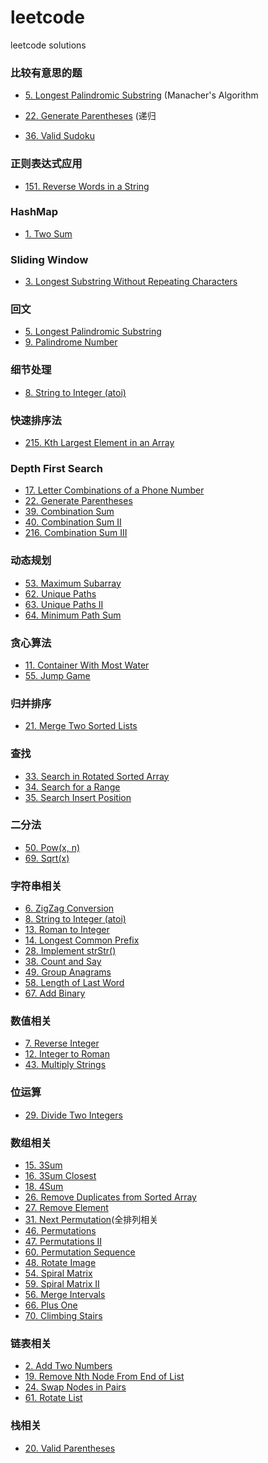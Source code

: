 # leetcode
leetcode solutions  

### 比较有意思的题

- [5. Longest Palindromic Substring](https://github.com/cucluoting/leetcode/blob/master/005_LongestPalindromicSubstring.md) (Manacher's Algorithm

- [22. Generate Parentheses](https://github.com/cucluoting/leetcode/blob/master/022_GenerateParentheses.md) (递归

- [36. Valid Sudoku](https://github.com/cucluoting/leetcode/blob/master/036_ValidSudoku.md)

### 正则表达式应用
- [151. Reverse Words in a String](https://github.com/cucluoting/leetcode/blob/master/151_ReverseWordsInAString.md)


### HashMap
- [1. Two Sum](https://github.com/cucluoting/leetcode/blob/master/001_TwoSum.md)

### Sliding Window
- [3. Longest Substring Without Repeating Characters](https://github.com/cucluoting/leetcode/blob/master/003_LongestSubstringWithoutRepeatingCharacters.md)

### 回文
- [5. Longest Palindromic Substring](https://github.com/cucluoting/leetcode/blob/master/005_LongestPalindromicSubstring.md)
- [9. Palindrome Number](https://github.com/cucluoting/leetcode/blob/master/009_PalindromeNumber.md)

### 细节处理
- [8. String to Integer (atoi)](https://github.com/cucluoting/leetcode/blob/master/008_StringToInteger(atoi).md)

### 快速排序法
- [215. Kth Largest Element in an Array](https://github.com/cucluoting/leetcode/blob/master/215_KthLargestElementInAnArray.md)

### Depth First Search
- [17. Letter Combinations of a Phone Number](https://github.com/cucluoting/leetcode/blob/master/017_LetterCombinationsOfAPhoneNumber.md)
- [22. Generate Parentheses](https://github.com/cucluoting/leetcode/blob/master/022_GenerateParentheses.md)
- [39. Combination Sum](https://github.com/cucluoting/leetcode/blob/master/039_CombinationSum.md)
- [40. Combination Sum II](https://github.com/cucluoting/leetcode/blob/master/040_CombinationSumII.md)
- [216. Combination Sum III](https://github.com/cucluoting/leetcode/blob/master/216_CombinationSumIII.md)

### 动态规划
- [53. Maximum Subarray](https://github.com/cucluoting/leetcode/blob/master/053_MaximumSubarray.md)
- [62. Unique Paths](https://github.com/cucluoting/leetcode/blob/master/062_UniquePaths.md)
- [63. Unique Paths II](https://github.com/cucluoting/leetcode/blob/master/063_UniquePathsII.md)
- [64. Minimum Path Sum](https://github.com/cucluoting/leetcode/blob/master/064_MinimumPathSum.md)

### 贪心算法
- [11. Container With Most Water](https://github.com/cucluoting/leetcode/blob/master/011_ContainerWithMostWater.md)
- [55. Jump Game](https://github.com/cucluoting/leetcode/blob/master/055_JumpGame.md)

### 归并排序
- [21. Merge Two Sorted Lists](https://github.com/cucluoting/leetcode/blob/master/021_MergeTwoSortedLists.md)

### 查找
- [33. Search in Rotated Sorted Array](https://github.com/cucluoting/leetcode/blob/master/033_SearchInRotatedSortedArray.md)
- [34. Search for a Range](https://github.com/cucluoting/leetcode/blob/master/034_SearchForARange.md)
- [35. Search Insert Position](https://github.com/cucluoting/leetcode/blob/master/035_SearchInsertPosition.md)

### 二分法
- [50. Pow(x, n)](https://github.com/cucluoting/leetcode/blob/master/050_Pow(x%2C%20n).md)
- [69. Sqrt(x)](https://github.com/cucluoting/leetcode/blob/master/069_Sqrt(x).md)

### 字符串相关
- [6. ZigZag Conversion](https://github.com/cucluoting/leetcode/blob/master/006_ZigZagConversion.md)
- [8. String to Integer (atoi)](https://github.com/cucluoting/leetcode/blob/master/008_StringToInteger(atoi).md)
- [13. Roman to Integer](https://github.com/cucluoting/leetcode/blob/master/013_RomanToInteger.md)
- [14. Longest Common Prefix](https://github.com/cucluoting/leetcode/blob/master/014_LongestCommonPrefix.md)
- [28. Implement strStr()](https://github.com/cucluoting/leetcode/blob/master/028_ImplementStrStr().md)
- [38. Count and Say](https://github.com/cucluoting/leetcode/blob/master/038_CountAndSay.md)
- [49. Group Anagrams](https://github.com/cucluoting/leetcode/blob/master/049_GroupAnagrams.md)
- [58. Length of Last Word](https://github.com/cucluoting/leetcode/blob/master/058_LengthOfLastWord.md)
- [67. Add Binary](https://github.com/cucluoting/leetcode/blob/master/067_AddBinary.md)

### 数值相关
- [7. Reverse Integer](https://github.com/cucluoting/leetcode/blob/master/007_ReverseInteger.md)
- [12. Integer to Roman](https://github.com/cucluoting/leetcode/blob/master/012_IntegerToRoman.md)
- [43. Multiply Strings](https://github.com/cucluoting/leetcode/blob/master/043_MultiplyStrings.md)

### 位运算
- [29. Divide Two Integers](https://github.com/cucluoting/leetcode/blob/master/029_DivideTwoIntegers.md)

### 数组相关
- [15. 3Sum](https://github.com/cucluoting/leetcode/blob/master/015_3Sum.md)
- [16. 3Sum Closest](https://github.com/cucluoting/leetcode/blob/master/016_3SumClosest.md)
- [18. 4Sum](https://github.com/cucluoting/leetcode/blob/master/018_4Sum.md)
- [26. Remove Duplicates from Sorted Array](https://github.com/cucluoting/leetcode/blob/master/026_RemoveDuplicatesFromSortedArray.md)
- [27. Remove Element](https://github.com/cucluoting/leetcode/blob/master/027_RemoveElement.md)
- [31. Next Permutation](https://github.com/cucluoting/leetcode/blob/master/031_NextPermutation.md)(全排列相关
- [46. Permutations](https://github.com/cucluoting/leetcode/blob/master/046_Permutations.md)
- [47. Permutations II](https://github.com/cucluoting/leetcode/blob/master/047_PermutationsII.md)
- [60. Permutation Sequence](https://github.com/cucluoting/leetcode/blob/master/060_PermutationSequence.md)
- [48. Rotate Image](https://github.com/cucluoting/leetcode/blob/master/048_RotateImage.md)
- [54. Spiral Matrix](https://github.com/cucluoting/leetcode/blob/master/054_SpiralMatrix.md)
- [59. Spiral Matrix II](https://github.com/cucluoting/leetcode/blob/master/059_SpiralMatrixII.md)
- [56. Merge Intervals](https://github.com/cucluoting/leetcode/blob/master/056_MergeIntervals.md)
- [66. Plus One](https://github.com/cucluoting/leetcode/blob/master/066_PlusOne.md)
- [70. Climbing Stairs](https://github.com/cucluoting/leetcode/blob/master/070_ClimbingStairs.md)

### 链表相关
- [2. Add Two Numbers](https://github.com/cucluoting/leetcode/blob/master/002_AddTwoNumbers.md)
- [19. Remove Nth Node From End of List](https://github.com/cucluoting/leetcode/blob/master/019_RemoveNthNodeFromEndOfList.md)
- [24. Swap Nodes in Pairs](https://github.com/cucluoting/leetcode/blob/master/024_SwapNodesInPairs.md)
- [61. Rotate List](https://github.com/cucluoting/leetcode/blob/master/061_RotateList.md)

### 栈相关
- [20. Valid Parentheses](https://github.com/cucluoting/leetcode/blob/master/020_ValidParentheses.md)
